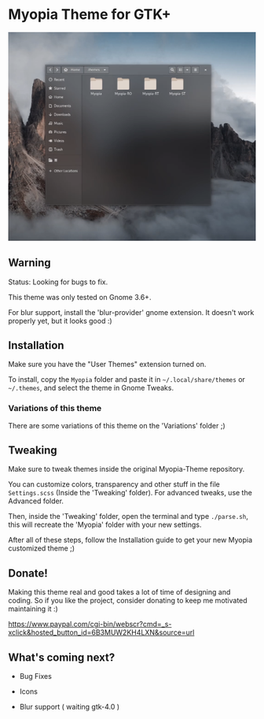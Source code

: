 # Myopia Theme for GTK+

![](.screenshots/00.png)

## Warning

Status: Looking for bugs to fix.

This theme was only tested on Gnome 3.6+.

For blur support, install the 'blur-provider' gnome extension. It doesn't work properly yet, but it looks good :)

## Installation

Make sure you have the "User Themes" extension turned on.

To install, copy the `Myopia` folder and paste it in `~/.local/share/themes` or `~/.themes`, and select the theme in Gnome Tweaks.

### Variations of this theme

There are some variations of this theme on the 'Variations' folder ;)

## Tweaking

Make sure to tweak themes inside the original Myopia-Theme repository.

You can customize colors, transparency and other stuff in the file `Settings.scss` (Inside the 'Tweaking' folder). For advanced tweaks, use the Advanced folder.

Then, inside the 'Tweaking' folder, open the terminal and type `./parse.sh`, this will recreate the 'Myopia' folder with your new settings.

After all of these steps, follow the Installation guide to get your new Myopia customized theme ;)

## Donate!

Making this theme real and good takes a lot of time of designing and coding. So if you like the project, consider donating to keep me motivated maintaining it :)

https://www.paypal.com/cgi-bin/webscr?cmd=_s-xclick&hosted_button_id=6B3MUW2KH4LXN&source=url

## What's coming next?

- Bug Fixes

- Icons

- Blur support ( waiting gtk-4.0 )
